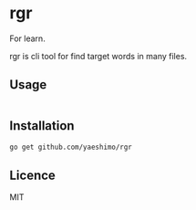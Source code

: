 # rgr

For learn.

rgr is cli tool for find target words in many files.

## Usage

```sh
```

## Installation

```sh
go get github.com/yaeshimo/rgr
```

## Licence

MIT

